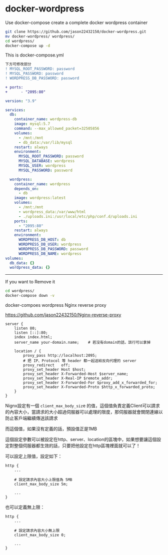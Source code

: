 # docker-wordpress
Use docker-compose create a complete docker wordpress container

``` sh
git clone https://github.com/jason22432150/docker-wordpress.git
mv docker-wordpress/ wordpress/
cd wordpress/
docker-compose up -d
```

This is docker-compose.yml
```diff
下方可修改部分
! MYSQL_ROOT_PASSWORD: password
! MYSQL_PASSWORD: password
! WORDPRESS_DB_PASSWORD: password

+ ports:
+      - "2095:80"
```
```yml
version: "3.9"

services:
  db:
    container_name: wordpress-db
    image: mysql:5.7
    command: --max_allowed_packet=32505856
    volumes:
      - /mnt:/mnt
      - db_data:/var/lib/mysql
    restart: always
    environment:
      MYSQL_ROOT_PASSWORD: password
      MYSQL_DATABASE: wordpress
      MYSQL_USER: wordpress
      MYSQL_PASSWORD: password

  wordpress:
    container_name: wordpress
    depends_on:
      - db
    image: wordpress:latest
    volumes:
      - /mnt:/mnt
      - wordpress_data:/var/www/html
      - ./uploads.ini:/usr/local/etc/php/conf.d/uploads.ini
    ports:
      - "2095:80"
    restart: always
    environment:
      WORDPRESS_DB_HOST: db
      WORDPRESS_DB_USER: wordpress
      WORDPRESS_DB_PASSWORD: password
      WORDPRESS_DB_NAME: wordpress
volumes:
  db_data: {}
  wordpress_data: {}
```
****
If you want to Remove it
```sh
cd wordpress/
docker-compose down -v
```

docker-compoes wordpress Nginx reverse proxy


https://github.com/jason22432150/Nginx-reverse-proxy

```nginx
server {
    listen 80;
    listen [::]:80;
    index index.html;
    server_name your-domain.name;    # 若沒有domain的話，該行可以拿掉

    location / {
        proxy_pass http://localhost:2095;
        # 把 IP、Protocol 等 header 都一起送給反向代理的 server
        proxy_redirect   off;
        proxy_set_header Host $host;
        proxy_set_header X-Forwarded-Host $server_name;
        proxy_set_header X-Real-IP $remote_addr;
        proxy_set_header X-Forwarded-For $proxy_add_x_forwarded_for;
        proxy_set_header X-Forwarded-Proto $http_x_forwarded_proto;
    }
}
```

Nignx設定有一個 ```client_max_body_siz```e 的值，這個值負責定義Client可以請求的內容大小，當請求的大小超過伺服器可以處理的限度，那伺服器就會關閉連線以防止客戶端繼續傳送該請求

而這個值，如果沒有定義的話，預設值正是1MB

這個設定參數可以被設定在http、server、location的區塊中，如果想要讓這個設定對整個伺服器都生效的話，只要把他設定在http區塊裡面就可以了！

可以設定上限值，設定如下：
```nginx
http {
    ...

    # 設定請求內容大小上限值為 5MB
    client_max_body_size 5m;

    ...
}
```
也可以定義無上限：
```nginx
http {
    ...

    # 設定請求內容大小無上限
    client_max_body_size 0;

    ...
}
```
